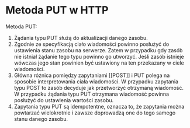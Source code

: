 # Metoda PUT w HTTP
Metoda PUT: 
1. Żądania typu PUT służą do aktualizacji danego zasobu. 
2. Zgodnie ze specyfikacją ciało wiadomości powinno posłużyć do ustawienia stanu zasobu na serwerze. Zatem w przypadku gdy zasób nie istniał żądanie tego typu powinno go utworzyć. Jeśli zasób istnieje wówczas jego stan powinien być ustawiony na ten przekazany w ciele wiadomości.
3. Główna różnica pomiędzy zapytaniami [[POST]] i PUT polega na sposobie interpretowania ciała wiadomości. W przypadku zapytania typu POST to zasób decyduje jak przetworzyć otrzymaną wiadomość. W przypadku żądania typu PUT otrzymana wiadomość powinna posłużyć do ustawienia wartości zasobu.
4. Zapytania typu PUT są idempotentne, oznacza to, że zapytania można powtarzać wielokrotnie i zawsze doprowadzą one do tego samego stanu danego zasobu.